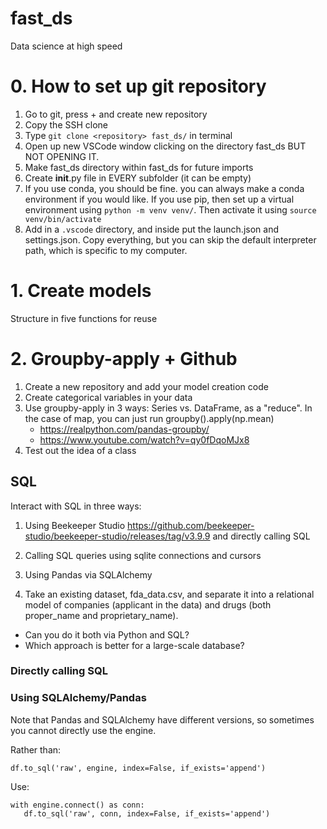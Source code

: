 # fast_ds

Data science at high speed

# 0. How to set up git repository

1. Go to git, press + and create new repository
2. Copy the SSH clone
3. Type `git clone <repository> fast_ds/` in terminal
4. Open up new VSCode window clicking on the directory fast_ds BUT NOT OPENING IT.
5. Make fast_ds directory within fast_ds for future imports
6. Create **init**.py file in EVERY subfolder (it can be empty)
7. If you use conda, you should be fine. you can always make a conda environment if you would like. If you use pip, then set up a virtual environment using `python -m venv venv/`. Then activate it using `source venv/bin/activate`
8. Add in a `.vscode` directory, and inside put the launch.json and settings.json. Copy everything, but you can skip the default interpreter path, which is specific to my computer.

# 1. Create models

Structure in five functions for reuse

# 2. Groupby-apply + Github

1. Create a new repository and add your model creation code
2. Create categorical variables in your data
3. Use groupby-apply in 3 ways: Series vs. DataFrame, as a "reduce". In the case of map, you can just run groupby().apply(np.mean)
   - https://realpython.com/pandas-groupby/
   - https://www.youtube.com/watch?v=qy0fDqoMJx8
4. Test out the idea of a class

## SQL

Interact with SQL in three ways:

1. Using Beekeeper Studio https://github.com/beekeeper-studio/beekeeper-studio/releases/tag/v3.9.9 and directly calling SQL
2. Calling SQL queries using sqlite connections and cursors
3. Using Pandas via SQLAlchemy

4. Take an existing dataset, fda_data.csv, and separate it into a relational model of companies (applicant in the data) and drugs (both proper_name and proprietary_name).

- Can you do it both via Python and SQL?
- Which approach is better for a large-scale database?

### Directly calling SQL

### Using SQLAlchemy/Pandas

Note that Pandas and SQLAlchemy have different versions, so sometimes you cannot directly use the engine.

Rather than:

```
df.to_sql('raw', engine, index=False, if_exists='append')
```

Use:

```
with engine.connect() as conn:
   df.to_sql('raw', conn, index=False, if_exists='append')
```
